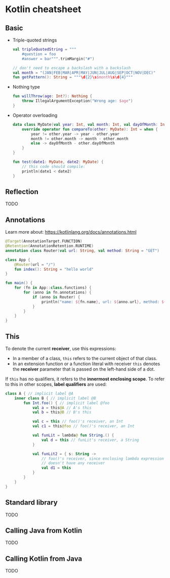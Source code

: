 # Kotlin cheatsheet

## Basic

* Triple-quoted strings

  ```kotlin
  val tripleQuotedString = """
      #question = foo
      #answer = bar""".trimMargin("#")
  
  // don't need to escape a backslash with a backslash
  val month = "(JAN|FEB|MAR|APR|MAY|JUN|JUL|AUG|SEP|OCT|NOV|DEC)"
  fun getPattern(): String = """\d{2}\s$month\s\d{4}"""
  ```

* Nothing type

  ```kotlin
  fun willThrow(age: Int?): Nothing {
      throw IllegalArgumentException("Wrong age: $age")
  }
  ```

* Operator overloading

  ```kotlin
  data class MyDate(val year: Int, val month: Int, val dayOfMonth: Int) : Comparable<MyDate> {
      override operator fun compareTo(other: MyDate): Int = when {
          year != other.year -> year - other.year
          month != other.month -> month - other.month
          else -> dayOfMonth - other.dayOfMonth
      }
  }
  
  fun test(date1: MyDate, date2: MyDate) {
      // this code should compile:
      println(date1 < date2)
  }
  ```

  

## Reflection﻿

TODO

## Annotations

Learn more about: https://kotlinlang.org/docs/annotations.html

```kotlin
@Target(AnnotationTarget.FUNCTION)
@Retention(AnnotationRetention.RUNTIME)
annotation class Router(val url: String, val method: String = "GET")

class App {
    @Router(url = "/")
    fun index(): String = "hello world"
}

fun main() {
    for (fn in App::class.functions) {
        for (anno in fn.annotations) {
            if (anno is Router) {
                println("name: ${fn.name}, url: ${anno.url}, method: ${anno.method}")
            }
        }
    }
}
```



## This

To denote the current **receiver**, use this expressions:

* In a member of a class, `this` refers to the current object of that class.
* In an extension function or a function literal with receiver `this` denotes the **receiver** parameter that is passed on the left-hand side of a dot.

If `this` has no qualifiers, it refers to the **innermost enclosing scope**. To refer to this in other scopes, **label qualifiers** are used:

```kotlin
class A { // implicit label @A
    inner class B { // implicit label @B
        fun Int.foo() { // implicit label @foo
            val a = this@A // A's this
            val b = this@B // B's this

            val c = this // foo()'s receiver, an Int
            val c1 = this@foo // foo()'s receiver, an Int

            val funLit = lambda@ fun String.() {
                val d = this // funLit's receiver, a String
            }

            val funLit2 = { s: String ->
                // foo()'s receiver, since enclosing lambda expression
                // doesn't have any receiver
                val d1 = this
            }
        }
    }
}


```

## Standard library

TODO

## Calling Java from Kotlin

TODO

## Calling Kotlin from Java

TODO 

